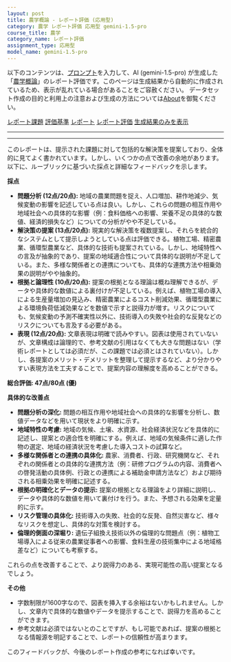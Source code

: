 ```yaml
---
layout: post
title: 農学概論 - レポート評価 (応用型)
category: 農学 レポート評価 応用型 gemini-1.5-pro
course_title: 農学
category_name: レポート評価
assignment_type: 応用型
model_name: gemini-1.5-pro
---
```


以下のコンテンツは、[プロンプト](http://127.0.0.1:8000/generated/農学/gemini-1.5-pro/prompt_レポート評価-応用型.md)を入力して、AI (gemini-1.5-pro) が生成した「[農学概論](/contents/農学/)」のレポート評価です。このページは生成結果から自動的に作成されているため、表示が乱れている場合があることをご容赦ください。
データセット作成の目的と利用上の注意および生成の方法については[About](/About)を御覧ください。

[レポート課題](../レポート課題-応用型)
[評価基準](../評価基準-応用型)
[レポート](../レポート-応用型)
[レポート評価](../レポート評価-応用型)
[生成結果のみを表示](http://127.0.0.1:8000/generated/農学/gemini-1.5-pro/レポート評価-応用型.md)
  

***
***
  
このレポートは、提示された課題に対して包括的な解決策を提案しており、全体的に見てよく書かれています。しかし、いくつかの点で改善の余地があります。以下に、ルーブリックに基づいた採点と詳細なフィードバックを示します。

**採点**

* **問題分析 (12点/20点):** 地域の農業問題を捉え、人口増加、耕作地減少、気候変動の影響を記述している点は良い。しかし、これらの問題の相互作用や地域社会への具体的な影響（例：食料価格への影響、栄養不足の具体的な数値、経済的損失など）についての分析がやや不足している。
* **解決策の提案 (13点/20点):** 現実的な解決策を複数提案し、それらを統合的なシステムとして提示しようとしている点は評価できる。植物工場、精密農業、循環型農業など、具体的な技術も提案されている。しかし、地域特性への言及が抽象的であり、提案の地域適合性について具体的な説明が不足している。また、多様な関係者との連携についても、具体的な連携方法や相乗効果の説明がやや抽象的。
* **根拠と論理性 (10点/20点):** 提案の根拠となる理論は概ね理解できるが、データや具体的な数値による裏付けが不足している。例えば、植物工場の導入による生産量増加の見込み、精密農業によるコスト削減効果、循環型農業による環境負荷低減効果などを数値で示すと説得力が増す。リスクについても、気候変動の予測不確実性以外に、技術導入の失敗や社会的な反発などのリスクについても言及する必要がある。
* **表現 (12点/20点):** 文章表現は明確で読みやすい。図表は使用されていないが、文章構成は論理的で、参考文献の引用はなくても大きな問題はない（学術レポートとしては必須だが、この課題では必須とはされていない）。しかし、各提案のメリット・デメリットを整理して提示するなど、より分かりやすい表現方法を工夫することで、提案内容の理解度を高めることができる。


**総合評価: 47点/80点 (優)**

**具体的な改善点**

* **問題分析の深化:** 問題の相互作用や地域社会への具体的な影響を分析し、数値データなどを用いて現状をより明確に示す。
* **地域特性の考慮:** 地域の気候、土壌、水資源、社会経済状況などを具体的に記述し、提案との適合性を明確にする。例えば、地域の気候条件に適した作物の選定、地域の経済状況を考慮した導入コストの試算など。
* **多様な関係者との連携の具体化:** 農家、消費者、行政、研究機関など、それぞれの関係者との具体的な連携方法（例：研修プログラムの内容、消費者への啓発活動の具体例、行政との連携による補助金申請方法など）および期待される相乗効果を明確に記述する。
* **根拠の明確化とデータの提示:** 提案の根拠となる理論をより詳細に説明し、データや具体的な数値を用いて裏付けを行う。また、予想される効果を定量的に示す。
* **リスク管理の具体化:** 技術導入の失敗、社会的な反発、自然災害など、様々なリスクを想定し、具体的な対策を検討する。
* **倫理的側面の深堀り:** 遺伝子組換え技術以外の倫理的な問題点（例：植物工場導入による従来の農業従事者への影響、食料生産の技術集中による地域格差など）についても考察する。


これらの点を改善することで、より説得力のある、実現可能性の高い提案となるでしょう。


**その他**

* 字数制限が1600字なので、図表を挿入する余裕はないかもしれません。しかし、文章内で具体的な数値やデータを提示することで、説得力を高めることができます。
* 参考文献は必須ではないとのことですが、もし可能であれば、提案の根拠となる情報源を明記することで、レポートの信頼性が高まります。


このフィードバックが、今後のレポート作成の参考になれば幸いです。
